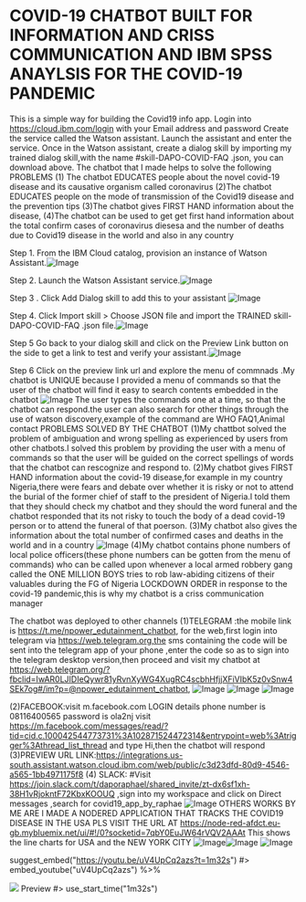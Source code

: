 # COVID-19 CHATBOT BUILT FOR INFORMATION AND CRISS COMMUNICATION AND IBM SPSS ANAYLSIS FOR THE COVID-19 PANDEMIC
This is a simple way for building the Covid19 info app. 
Login into https://cloud.ibm.com/login with  your Email address and password 
Create  the service called the Watson assistant. Launch the assistant and enter the service. Once in the Watson assistant, create a dialog skill by importing  my trained dialog skill,with the name #skill-DAPO-COVID-FAQ .json, you can download above. 
The chatbot that I made helps to solve the following PROBLEMS
(1) The chatbot EDUCATES people about the novel covid-19 disease and its causative organism called coronavirus 
(2)The chatbot EDUCATES people on the mode of transmission of the Covid19 disease and the prevention tips
(3)The chatbot gives FIRST HAND information about the disease, 
(4)The chatbot can be used to get get first hand information about the total confirm cases of coronavirus diesesa and the number of deaths due to Covid19 disease in the world and also in any country 


Step 1. From the IBM Cloud catalog, provision an instance of Watson Assistant.![Image ](https://github.com/dapo4u/COVID19-CRISS-INFORMATION-APP/blob/master/1.png)


Step 2. Launch the Watson Assistant service.![Image ](https://github.com/dapo4u/COVID19-CRISS-INFORMATION-APP/blob/master/2.png)

Step 3 . Click Add Dialog skill to add this to your assistant ![Image ](https://github.com/dapo4u/COVID19-CRISS-INFORMATION-APP/blob/master/3.png)


Step 4. Click Import skill > Choose JSON file and import the TRAINED skill-DAPO-COVID-FAQ .json file.![Image ](https://github.com/dapo4u/COVID19-CRISS-INFORMATION-APP/blob/master/4.png)

Step 5  Go back to your dialog skill and click on the Preview Link button on the side to get a link to test and verify your assistant.![Image ](https://github.com/dapo4u/COVID19-CRISS-INFORMATION-APP/blob/master/5.png)

Step 6 Click on the preview link url and explore the menu of commnads .My chatbot is UNIQUE because I provided a menu of  commands so that the user of the chatbot will find it easy to search contents embedded in the chatbot ![Image ](https://github.com/dapo4u/COVID19-CRISS-INFORMATION-APP/blob/master/15.png)
The user types the commands one at a time, so that the chatbot can respond.the user can also search for other things through the use of watson discovery,example of the command are WHO FAQ1,Animal contact
PROBLEMS SOLVED BY THE CHATBOT
(1)My chattbot solved the problem of ambiguation and wrong spelling as experienced by users from other chatbots.I solved this problem by providing the user with a menu of commands so that the user will be guided on the correct spellings of words that the chatbot can rescognize and respond to.
(2)My chatbot  gives FIRST HAND information about the covid-19 disease,for example in my country Nigeria,there were fears and debate over whether  it is risky or not to attend the burial of the former chief of staff to the president of Nigeria.I told them that they should check my chatbot and they should the   word funeral and the chatbot responded that its not risky to touch the body of a dead covid-19 person or to attend the funeral of that poerson.
(3)My chatbot also gives the information about the total number of confirmed cases and deaths in the world and in a country ![Image ](https://github.com/dapo4u/COVID19-CRISS-INFORMATION-APP/blob/master/16.png)
(4)My chatbot contains phone numbers of local police officers(these phone numbers can be gotten from the menu of commands) who can be called upon whenever a local armed robbery gang called the ONE MILLION BOYS tries to rob  law-abiding citizens of their valuables during the FG of Nigeria LOCKDOWN ORDER in response to the covid-19 pandemic,this is why my chatbot is a criss communication manager

The chatbot was deployed to other channels
(1)TELEGRAM :the mobile link is https://t.me/npower_edutainment_chatbot, for the web,first login into telegram via https://web.telegram.org,the sms containing the code will be sent into the telegram app of your phone ,enter the code so as to sign into the telegram desktop version,then proceed and visit my chatbot at https://web.telegram.org/?fbclid=IwAR0LJIDIeQywr81yRvnXyWG4XugRC4scbhHfjjXFiVIbK5z0vSnw4SEk7og#/im?p=@npower_edutainment_chatbot,  ![Image ](https://github.com/dapo4u/COVID19-CRISS-INFORMATION-APP/blob/master/21.png)  ![Image ](https://github.com/dapo4u/COVID19-CRISS-INFORMATION-APP/blob/master/21.png)  ![Image ](https://github.com/dapo4u/COVID19-CRISS-INFORMATION-APP/blob/master/22.png)

(2)FACEBOOK:visit m.facebook.com LOGIN details  phone number is 08116400565 password is ola2nj visit https://m.facebook.com/messages/read/?tid=cid.c.100042544773731%3A102871524472314&entrypoint=web%3Atrigger%3Athread_list_thread and type Hi,then the chatbot will respond
(3)PREVIEW URL LINK:https://integrations.us-south.assistant.watson.cloud.ibm.com/web/public/c3d23dfd-80d9-4546-a565-1bb4971175f8
(4) SLACK:  #Visit https://join.slack.com/t/daporaphael/shared_invite/zt-dx6sf1xh-38H1vRjokntF72KbxKOOUQ ,sign into my workspace and click on Direct messages ,search for  covid19_app_by_raphae       ![Image ](https://github.com/dapo4u/COVID19-CRISS-INFORMATION-APP/blob/master/18.png)
OTHERS WORKS BY ME ARE
I MADE A NODERED  APPLICATION THAT TRACKS THE COVID19 DISEASE IN THE USA PLS VISIT THE URL AT https://node-red-afdct.eu-gb.mybluemix.net/ui/#!/0?socketid=7qbY0EuJW64rVQV2AAAt
This shows the line charts for USA and the NEW YORK CITY ![Image ](https://github.com/dapo4u/COVID19-CRISS-INFORMATION-APP/blob/master/B.png )![Image ](https://github.com/dapo4u/COVID19-CRISS-INFORMATION-APP/blob/master/E.png) ![Image ](https://github.com/dapo4u/COVID19-CRISS-INFORMATION-APP/blob/master/F.png)


suggest_embed("https://youtu.be/uV4UpCq2azs?t=1m32s")
#> embed_youtube("uV4UpCq2azs") %>%


[![](http://img.youtube.com/vi/ibJR-gJV9e4/0.jpg)](http://www.youtube.com/watch?v=ibJR-gJV9e4 "")
Preview
#>   use_start_time("1m32s")
  
